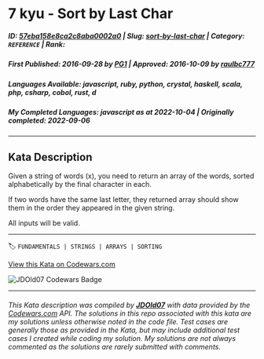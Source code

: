 # 7 kyu - Sort by Last Char

##### **ID**: [57eba158e8ca2c8aba0002a0](https://www.codewars.com/kata/57eba158e8ca2c8aba0002a0) | **Slug**: [sort-by-last-char](https://www.codewars.com/kata/57eba158e8ca2c8aba0002a0) | **Category**: `REFERENCE` | **Rank**: <span style="color:white">7 kyu</span>

##### **First Published**: 2016-09-28 ***by*** [PG1](https://www.codewars.com/users/PG1) | **Approved**: 2016-10-09 ***by*** [raulbc777](https://www.codewars.com/users/raulbc777)

##### **Languages Available**: javascript, ruby, python, crystal, haskell, scala, php, csharp, cobol, rust, d

##### **My Completed Languages**: javascript ***as at*** 2022-10-04 | **Originally completed**: 2022-09-06

---

## Kata Description


Given a string of words (x), you need to return an array of the words, sorted alphabetically by the final character in each.



If two words have the same last letter, they returned array should show them in the order they appeared in the given string.



All inputs will be valid.

---


🏷 `FUNDAMENTALS | STRINGS | ARRAYS | SORTING`


[View this Kata on Codewars.com](https://www.codewars.com/kata/57eba158e8ca2c8aba0002a0)

![](https://www.codewars.com/users/jdold07/badges/large "JDOld07 Codewars Badge")

---

###### *This Kata description was compiled by [**JDOld07**](https://tpstech.dev) with data provided by the [Codewars.com](https://www.codewars.com) API.  The solutions in this repo associated with this kata are my solutions unless otherwise noted in the code file.  Test cases are generally those as provided in the Kata, but may include additional test cases I created while coding my solution.  My solutions are not always commented as the solutions are rarely submitted with comments.*
